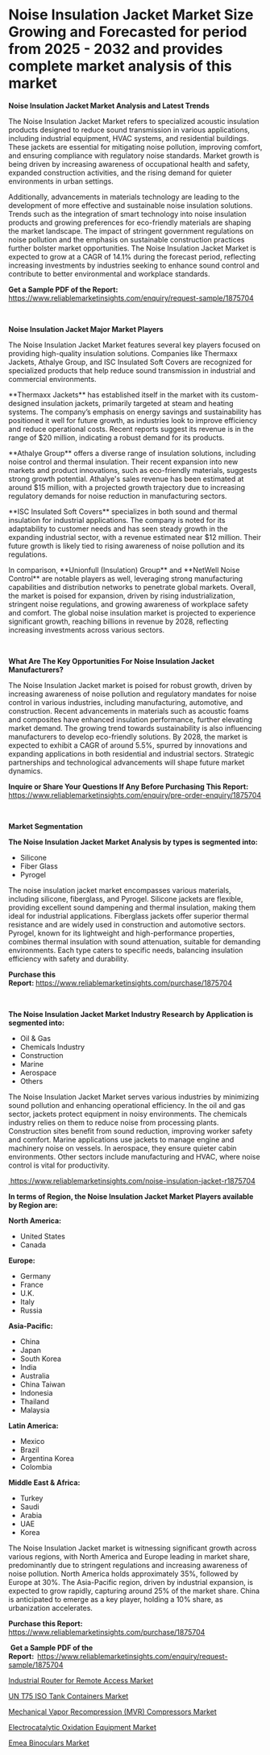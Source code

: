 <p><h1>Noise Insulation Jacket Market Size Growing and Forecasted for period from 2025 - 2032 and provides complete market analysis of this market</h1></p><p><strong>Noise Insulation Jacket Market Analysis and Latest Trends</strong></p>
<p><p>The Noise Insulation Jacket Market refers to specialized acoustic insulation products designed to reduce sound transmission in various applications, including industrial equipment, HVAC systems, and residential buildings. These jackets are essential for mitigating noise pollution, improving comfort, and ensuring compliance with regulatory noise standards. Market growth is being driven by increasing awareness of occupational health and safety, expanded construction activities, and the rising demand for quieter environments in urban settings.</p><p>Additionally, advancements in materials technology are leading to the development of more effective and sustainable noise insulation solutions. Trends such as the integration of smart technology into noise insulation products and growing preferences for eco-friendly materials are shaping the market landscape. The impact of stringent government regulations on noise pollution and the emphasis on sustainable construction practices further bolster market opportunities. The Noise Insulation Jacket Market is expected to grow at a CAGR of 14.1% during the forecast period, reflecting increasing investments by industries seeking to enhance sound control and contribute to better environmental and workplace standards.</p></p>
<p><strong>Get a Sample PDF of the Report:&nbsp;</strong> <a href="https://www.reliablemarketinsights.com/enquiry/request-sample/1875704?utm_campaign=2040&utm_medium=2&utm_source=Github&utm_content=ia&utm_term=28022025&utm_id=noise-insulation-jacket">https://www.reliablemarketinsights.com/enquiry/request-sample/1875704</a></p>
<p>&nbsp;</p>
<p><strong>Noise Insulation Jacket Major Market Players</strong></p>
<p><p>The Noise Insulation Jacket Market features several key players focused on providing high-quality insulation solutions. Companies like Thermaxx Jackets, Athalye Group, and ISC Insulated Soft Covers are recognized for specialized products that help reduce sound transmission in industrial and commercial environments.</p><p>**Thermaxx Jackets** has established itself in the market with its custom-designed insulation jackets, primarily targeted at steam and heating systems. The company’s emphasis on energy savings and sustainability has positioned it well for future growth, as industries look to improve efficiency and reduce operational costs. Recent reports suggest its revenue is in the range of $20 million, indicating a robust demand for its products.</p><p>**Athalye Group** offers a diverse range of insulation solutions, including noise control and thermal insulation. Their recent expansion into new markets and product innovations, such as eco-friendly materials, suggests strong growth potential. Athalye's sales revenue has been estimated at around $15 million, with a projected growth trajectory due to increasing regulatory demands for noise reduction in manufacturing sectors.</p><p>**ISC Insulated Soft Covers** specializes in both sound and thermal insulation for industrial applications. The company is noted for its adaptability to customer needs and has seen steady growth in the expanding industrial sector, with a revenue estimated near $12 million. Their future growth is likely tied to rising awareness of noise pollution and its regulations.</p><p>In comparison, **Unionfull (Insulation) Group** and **NetWell Noise Control** are notable players as well, leveraging strong manufacturing capabilities and distribution networks to penetrate global markets. Overall, the market is poised for expansion, driven by rising industrialization, stringent noise regulations, and growing awareness of workplace safety and comfort. The global noise insulation market is projected to experience significant growth, reaching billions in revenue by 2028, reflecting increasing investments across various sectors.</p></p>
<p>&nbsp;</p>
<p><strong>What Are The Key Opportunities For Noise Insulation Jacket Manufacturers?</strong></p>
<p><p>The Noise Insulation Jacket market is poised for robust growth, driven by increasing awareness of noise pollution and regulatory mandates for noise control in various industries, including manufacturing, automotive, and construction. Recent advancements in materials such as acoustic foams and composites have enhanced insulation performance, further elevating market demand. The growing trend towards sustainability is also influencing manufacturers to develop eco-friendly solutions. By 2028, the market is expected to exhibit a CAGR of around 5.5%, spurred by innovations and expanding applications in both residential and industrial sectors. Strategic partnerships and technological advancements will shape future market dynamics.</p></p>
<p><strong>Inquire or Share Your Questions If Any Before Purchasing This Report:</strong> <a href="https://www.reliablemarketinsights.com/enquiry/pre-order-enquiry/1875704?utm_campaign=2040&utm_medium=2&utm_source=Github&utm_content=ia&utm_term=28022025&utm_id=noise-insulation-jacket">https://www.reliablemarketinsights.com/enquiry/pre-order-enquiry/1875704</a></p>
<p>&nbsp;</p>
<p><strong>Market Segmentation</strong></p>
<p><strong>The Noise Insulation Jacket Market Analysis by types is segmented into:</strong></p>
<p><ul><li>Silicone</li><li>Fiber Glass</li><li>Pyrogel</li></ul></p>
<p><p>The noise insulation jacket market encompasses various materials, including silicone, fiberglass, and Pyrogel. Silicone jackets are flexible, providing excellent sound dampening and thermal insulation, making them ideal for industrial applications. Fiberglass jackets offer superior thermal resistance and are widely used in construction and automotive sectors. Pyrogel, known for its lightweight and high-performance properties, combines thermal insulation with sound attenuation, suitable for demanding environments. Each type caters to specific needs, balancing insulation efficiency with safety and durability.</p></p>
<p><strong>Purchase this Report:&nbsp;</strong><a href="https://www.reliablemarketinsights.com/purchase/1875704?utm_campaign=2040&utm_medium=2&utm_source=Github&utm_content=ia&utm_term=28022025&utm_id=noise-insulation-jacket">https://www.reliablemarketinsights.com/purchase/1875704</a></p>
<p>&nbsp;</p>
<p><strong>The Noise Insulation Jacket Market Industry Research by Application is segmented into:</strong></p>
<p><ul><li>Oil & Gas</li><li>Chemicals Industry</li><li>Construction</li><li>Marine</li><li>Aerospace</li><li>Others</li></ul></p>
<p><p>The Noise Insulation Jacket Market serves various industries by minimizing sound pollution and enhancing operational efficiency. In the oil and gas sector, jackets protect equipment in noisy environments. The chemicals industry relies on them to reduce noise from processing plants. Construction sites benefit from sound reduction, improving worker safety and comfort. Marine applications use jackets to manage engine and machinery noise on vessels. In aerospace, they ensure quieter cabin environments. Other sectors include manufacturing and HVAC, where noise control is vital for productivity.</p></p>
<p><a href="https://www.reliablemarketinsights.com/noise-insulation-jacket-r1875704?utm_campaign=2040&utm_medium=2&utm_source=Github&utm_content=ia&utm_term=28022025&utm_id=noise-insulation-jacket">&nbsp;https://www.reliablemarketinsights.com/noise-insulation-jacket-r1875704</a></p>
<p><strong>In terms of Region, the Noise Insulation Jacket Market Players available by Region are:</strong></p>
<p>
    <p> <strong> North America: </strong>
        <ul>
            <li>United States</li>
            <li>Canada</li>
        </ul>
        </p> 
    <p> <strong> Europe: </strong>
        <ul>
            <li>Germany</li>
            <li>France</li>
            <li>U.K.</li>
            <li>Italy</li>
            <li>Russia</li>
        </ul>
        </p> 
    <p> <strong> Asia-Pacific: </strong>
        <ul>
            <li>China</li>
            <li>Japan</li>
            <li>South Korea</li>
            <li>India</li>
            <li>Australia</li>
            <li>China Taiwan</li>
            <li>Indonesia</li>
            <li>Thailand</li>
            <li>Malaysia</li>
        </ul>
        </p> 
    <p> <strong> Latin America: </strong>
        <ul>
            <li>Mexico</li>
            <li>Brazil</li>
            <li>Argentina Korea</li>
            <li>Colombia</li>
        </ul>
        </p> 
    <p> <strong> Middle East & Africa: </strong>
        <ul>
            <li>Turkey</li>
            <li>Saudi</li>
            <li>Arabia</li>
            <li>UAE</li>
            <li>Korea</li>
        </ul>
    </p>
    </p>
<p><p>The Noise Insulation Jacket market is witnessing significant growth across various regions, with North America and Europe leading in market share, predominantly due to stringent regulations and increasing awareness of noise pollution. North America holds approximately 35%, followed by Europe at 30%. The Asia-Pacific region, driven by industrial expansion, is expected to grow rapidly, capturing around 25% of the market share. China is anticipated to emerge as a key player, holding a 10% share, as urbanization accelerates.</p></p>
<p><strong>Purchase this Report: </strong><a href="https://www.reliablemarketinsights.com/purchase/1875704?utm_campaign=2040&utm_medium=2&utm_source=Github&utm_content=ia&utm_term=28022025&utm_id=noise-insulation-jacket">https://www.reliablemarketinsights.com/purchase/1875704</a></p>
<p>&nbsp;<strong>Get a Sample PDF of the Report:&nbsp;&nbsp;</strong><a href="https://www.reliablemarketinsights.com/enquiry/request-sample/1875704?utm_campaign=2040&utm_medium=2&utm_source=Github&utm_content=ia&utm_term=28022025&utm_id=noise-insulation-jacket">https://www.reliablemarketinsights.com/enquiry/request-sample/1875704</a></p>
<p><strong></strong></p>
<p><p><a href="https://github.com/ngozudapshi/Market-Research-Report-List-1/blob/main/industrial-router-for-remote-access-market.md?utm_campaign=2040&utm_medium=2&utm_source=Github&utm_content=ia&utm_term=28022025&utm_id=noise-insulation-jacket">Industrial Router for Remote Access Market</a></p><p><a href="https://github.com/ramraomeyie/Market-Research-Report-List-1/blob/main/un-t75-iso-tank-containers-market.md?utm_campaign=2040&utm_medium=2&utm_source=Github&utm_content=ia&utm_term=28022025&utm_id=noise-insulation-jacket">UN T75 ISO Tank Containers Market</a></p><p><a href="https://github.com/nabadeneme/Market-Research-Report-List-1/blob/main/mechanical-vapor-recompression-mvr-compressors-market.md?utm_campaign=2040&utm_medium=2&utm_source=Github&utm_content=ia&utm_term=28022025&utm_id=noise-insulation-jacket">Mechanical Vapor Recompression (MVR) Compressors Market</a></p><p><a href="https://github.com/vitrilaoire/Market-Research-Report-List-1/blob/main/electrocatalytic-oxidation-equipment-market.md?utm_campaign=2040&utm_medium=2&utm_source=Github&utm_content=ia&utm_term=28022025&utm_id=noise-insulation-jacket">Electrocatalytic Oxidation Equipment Market</a></p><p><a href="https://github.com/ovtkosle/Market-Research-Report-List-1/blob/main/emea-binoculars-market.md?utm_campaign=2040&utm_medium=2&utm_source=Github&utm_content=ia&utm_term=28022025&utm_id=noise-insulation-jacket">Emea Binoculars Market</a></p></p>